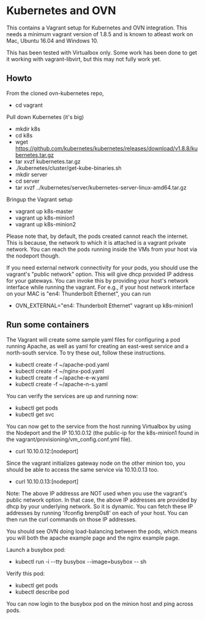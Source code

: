 Kubernetes and OVN
==================

This contains a Vagrant setup for Kubernetes and OVN integration.  This needs
a minimum vagrant version of 1.8.5 and is known to atleast work on Mac,
Ubuntu 16.04 and Windows 10.

This has been tested with Virtualbox only.  Some work has been done to get it
working with vagrant-libvirt, but this may not fully work yet.

Howto
-----

From the cloned ovn-kubernetes repo,
* cd vagrant

Pull down Kubernetes (it's big)

* mkdir k8s
* cd k8s
* wget https://github.com/kubernetes/kubernetes/releases/download/v1.8.8/kubernetes.tar.gz
* tar xvzf kubernetes.tar.gz
* ./kubernetes/cluster/get-kube-binaries.sh
* mkdir server
* cd server
* tar xvzf ../kubernetes/server/kubernetes-server-linux-amd64.tar.gz

Bringup the Vagrant setup

* vagrant up k8s-master
* vagrant up k8s-minion1
* vagrant up k8s-minion2

Please note that, by default, the pods created cannot reach the internet.
This is because, the network to which it is attached is a vagrant private
network.  You can reach the pods running inside the VMs from your host via
the nodeport though.

If you need external network connectivity for your pods, you should use
the vagrant's "public network" option. This will give dhcp provided IP
address for your gateways. You can invoke this by providing your host's
network interface while running the vagrant. For e.g., if your host network
interface on your MAC is "en4: Thunderbolt Ethernet", you can run

* OVN_EXTERNAL="en4: Thunderbolt Ethernet" vagrant up k8s-minion1

Run some containers
-------------------

The Vagrant will create some sample yaml files for configuring a pod
running Apache, as well as yaml for creating an east-west service and
a north-south service. To try these out, follow these instructions.

* kubectl create -f ~/apache-pod.yaml
* kubectl create -f ~/nginx-pod.yaml
* kubectl create -f ~/apache-e-w.yaml
* kubectl create -f ~/apache-n-s.yaml

You can verify the services are up and running now:

* kubectl get pods
* kubectl get svc

You can now get to the service from the host running Virtualbox by using
the Nodeport and the IP 10.10.0.12 (the public-ip for the k8s-minion1 found in
the vagrant/provisioning/vm_config.conf.yml file).

* curl 10.10.0.12:[nodeport]

Since the vagrant initializes gateway node on the other minion too, you should
be able to access the same service via 10.10.0.13 too.

* curl 10.10.0.13:[nodeport]

Note: The above IP addresss are NOT used when you use the vagrant's public
network option. In that case, the above IP addresses are provided by dhcp
by your underlying network. So it is dynamic. You can fetch these IP
addresses by running 'ifconfig brenp0s8' on each of your host.  You can then
run the curl commands on those IP addresses.

You should see OVN doing load-balancing between the pods, which means you will
both the apache example page and the nginx example page.

Launch a busybox pod:

* kubectl run -i --tty busybox --image=busybox -- sh

Verify this pod:

* kubectl get pods
* kubectl describe pod <busybox pod name>

You can now login to the busybox pod on the minion host and ping across pods.
